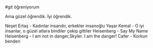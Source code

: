#git öğreniyorum 

Ama güzel öğrendik. İyi öğrendik.



Neşet Ertaş - Kadınlar insandır, erkekler insanoğlu
Yaşar Kemal - O iyi insanlar, o güzel atlara bindiler çekip gittiler
Heisenberg - Say My Name
Heisenberg - I am not in danger,Skyler. I am the danger!
Cafer - Korkun benden